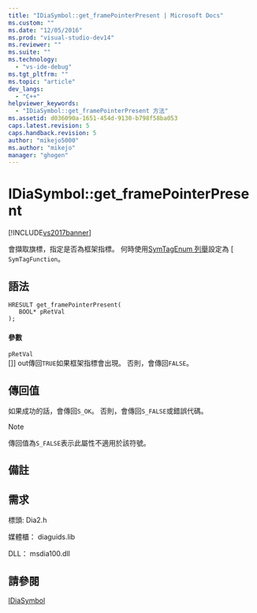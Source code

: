 ```yaml
---
title: "IDiaSymbol::get_framePointerPresent | Microsoft Docs"
ms.custom: ""
ms.date: "12/05/2016"
ms.prod: "visual-studio-dev14"
ms.reviewer: ""
ms.suite: ""
ms.technology: 
  - "vs-ide-debug"
ms.tgt_pltfrm: ""
ms.topic: "article"
dev_langs: 
  - "C++"
helpviewer_keywords: 
  - "IDiaSymbol::get_framePointerPresent 方法"
ms.assetid: d036090a-1651-454d-9130-b798f58ba053
caps.latest.revision: 5
caps.handback.revision: 5
author: "mikejo5000"
ms.author: "mikejo"
manager: "ghogen"
---
```

# IDiaSymbol::get_framePointerPresent
[!INCLUDE[vs2017banner](../../code-quality/includes/vs2017banner.md)]

會擷取旗標，指定是否為框架指標。  何時使用[SymTagEnum 列舉](../../debugger/debug-interface-access/symtagenum.md)設定為 \[ `SymTagFunction`。  
  
## 語法  
  
```cpp#  
HRESULT get_framePointerPresent(   
   BOOL* pRetVal  
);  
```  
  
#### 參數  
 `pRetVal`  
 \[\]\] out傳回`TRUE`如果框架指標會出現。 否則，會傳回`FALSE`。  
  
## 傳回值  
 如果成功的話，會傳回`S_OK`。 否則，會傳回`S_FALSE`或錯誤代碼。  
  
> [!NOTE]
>  傳回值為`S_FALSE`表示此屬性不適用於該符號。  
  
## 備註  
  
## 需求  
 標頭: Dia2.h  
  
 媒體櫃： diaguids.lib  
  
 DLL： msdia100.dll  
  
## 請參閱  
 [IDiaSymbol](../../debugger/debug-interface-access/idiasymbol.md)